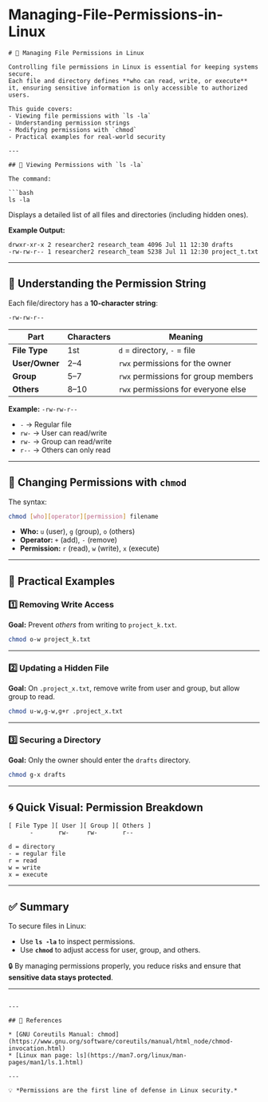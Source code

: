 # Managing-File-Permissions-in-Linux

````
# 🔐 Managing File Permissions in Linux

Controlling file permissions in Linux is essential for keeping systems secure.  
Each file and directory defines **who can read, write, or execute** it, ensuring sensitive information is only accessible to authorized users.  

This guide covers:  
- Viewing file permissions with `ls -la`  
- Understanding permission strings  
- Modifying permissions with `chmod`  
- Practical examples for real-world security  

---

## 👀 Viewing Permissions with `ls -la`

The command:

```bash
ls -la
````

Displays a detailed list of all files and directories (including hidden ones).

**Example Output:**

```
drwxr-xr-x 2 researcher2 research_team 4096 Jul 11 12:30 drafts
-rw-rw-r-- 1 researcher2 research_team 5238 Jul 11 12:30 project_t.txt
```

---

## 📖 Understanding the Permission String

Each file/directory has a **10-character string**:

```
-rw-rw-r--
```

| Part           | Characters | Meaning                             |
| -------------- | ---------- | ----------------------------------- |
| **File Type**  | 1st        | `d` = directory, `-` = file         |
| **User/Owner** | 2–4        | `rwx` permissions for the owner     |
| **Group**      | 5–7        | `rwx` permissions for group members |
| **Others**     | 8–10       | `rwx` permissions for everyone else |

**Example:** `-rw-rw-r--`

* `-` → Regular file
* `rw-` → User can read/write
* `rw-` → Group can read/write
* `r--` → Others can only read

---

## 🔧 Changing Permissions with `chmod`

The syntax:

```bash
chmod [who][operator][permission] filename
```

* **Who:** `u` (user), `g` (group), `o` (others)
* **Operator:** `+` (add), `-` (remove)
* **Permission:** `r` (read), `w` (write), `x` (execute)

---

## 📝 Practical Examples

### 1️⃣ Removing Write Access

**Goal:** Prevent *others* from writing to `project_k.txt`.

```bash
chmod o-w project_k.txt
```

---

### 2️⃣ Updating a Hidden File

**Goal:** On `.project_x.txt`, remove write from user and group, but allow group to read.

```bash
chmod u-w,g-w,g+r .project_x.txt
```

---

### 3️⃣ Securing a Directory

**Goal:** Only the owner should enter the `drafts` directory.

```bash
chmod g-x drafts
```

---

## 🌀 Quick Visual: Permission Breakdown

```
[ File Type ][ User ][ Group ][ Others ]
      -       rw-     rw-       r--

d = directory
- = regular file
r = read
w = write
x = execute
```

---

## ✅ Summary

To secure files in Linux:

* Use **`ls -la`** to inspect permissions.
* Use **`chmod`** to adjust access for user, group, and others.

🔒 By managing permissions properly, you reduce risks and ensure that **sensitive data stays protected**.

---


```

---

## 📖 References

* [GNU Coreutils Manual: chmod](https://www.gnu.org/software/coreutils/manual/html_node/chmod-invocation.html)
* [Linux man page: ls](https://man7.org/linux/man-pages/man1/ls.1.html)

---

💡 *Permissions are the first line of defense in Linux security.*

```
